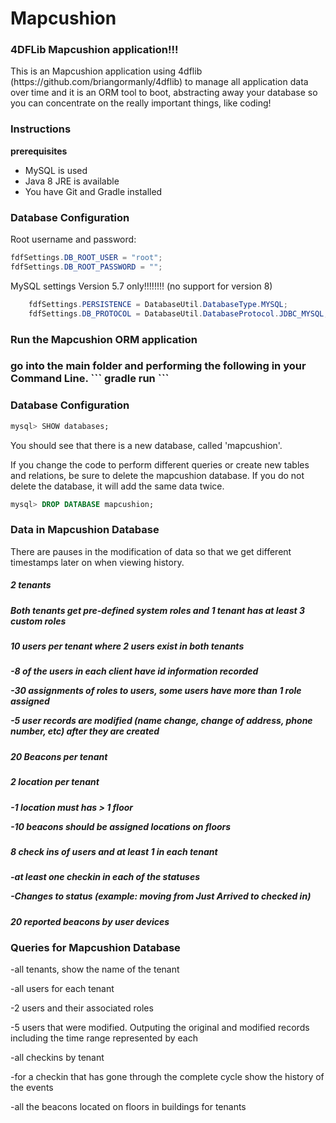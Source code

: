 <h1>Mapcushion</h1>
<h3>4DFLib Mapcushion application!!!</h3>
This is an Mapcushion application using 4dflib (https://github.com/briangormanly/4dflib) to manage all application data over time and it is an ORM tool to boot, abstracting away your database so you can concentrate on the really important things, like coding!

<h3>Instructions</h3>
<strong>prerequisites</strong>
<ul>
<li>MySQL is used</li>
<li>Java 8 JRE is available</li>
<li>You have Git and Gradle installed</li>
</ul>

<h3>Database Configuration</h3>

Root username and password:
```Java
fdfSettings.DB_ROOT_USER = "root";
fdfSettings.DB_ROOT_PASSWORD = "";
```

MySQL settings Version 5.7 only!!!!!!!! (no support for version 8)
```Java
    fdfSettings.PERSISTENCE = DatabaseUtil.DatabaseType.MYSQL;
    fdfSettings.DB_PROTOCOL = DatabaseUtil.DatabaseProtocol.JDBC_MYSQL;
```

<h3>Run the Mapcushion ORM application<h3> 
go into the main folder and performing the following in your Command Line.
```
gradle run
```
<h3>Database Configuration</h3>

```SQL
mysql> SHOW databases;
```
You should see that there is a new database, called 'mapcushion'.

If you change the code to perform different queries or create new tables and relations, be sure to delete the mapcushion database.
If you do not delete the database, it will add the same data twice.
```SQL
mysql> DROP DATABASE mapcushion;
```

<h3>Data in Mapcushion Database</h3>
There are pauses in the modification of data so that we get different timestamps later on when viewing history.

<h5>2 tenants<h5>

<h5>Both tenants get pre-defined system roles and 1 tenant has at least 3 custom roles<h5>

<h5>10 users per tenant where 2 users exist in both tenants<h5>
-8 of the users in each client have id information recorded

-30 assignments of roles to users, some users have more than 1 role assigned

-5 user records are modified (name change, change of address, phone number, etc) after they are created

<h5>20 Beacons per tenant<h5>

<h5>2 location per tenant<h5>
-1 location must has > 1 floor

-10 beacons should be assigned locations on floors

<h5>8 check ins of users and at least 1 in each tenant<h5>
-at least one checkin in each of the statuses

-Changes to status (example: moving from Just Arrived to checked in)

<h5>20 reported beacons by user devices<h5>

<h3>Queries for Mapcushion Database</h3>
-all tenants, show the name of the tenant

-all users for each tenant

-2 users and their associated roles

-5 users that were modified. Outputing the original and modified records including the time range represented by each

-all checkins by tenant

-for a checkin that has gone through the complete cycle show the history of the events

-all the beacons located on floors in buildings for tenants